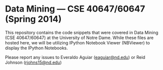 Data Mining — CSE 40647/60647 (Spring 2014)
=====================================

This repository contains the code snippets that were covered in Data Mining (CSE 40647/60647) at the University of Notre Dame. While these files are hosted here, we will be utilizing IPython Notebook Viewer (NBViewer) to display the IPython Notebooks.

Please report any issues to Everaldo Aguiar (eaguiar@nd.edu) or Reid Johnson (rjohns15@nd.edu)
